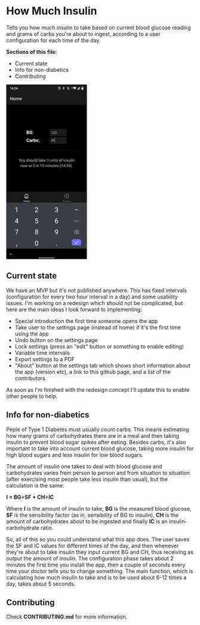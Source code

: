 # How Much Insulin
Tells you how much insulin to take based on current blood glucose reading and grams of carbs you're about to ingest, according to a user configuration for each time of the day.

**Sections of this file:**
* Current state
* Info for non-diabetics
* Contributing

![Screenshot of the home screen](https://github.com/almeidaraul/hmi/blob/master/hmi_screenshot.png?raw=true)

## Current state
We have an MVP but it's not published anywhere. This has fixed intervals (configuration for every two hour interval in a day) and some usability issues. I'm working on a redesign which should not be complicated, but here are the main ideas I look forward to implementing:
* Special introduction the first time someone opens the app
* Take user to the settings page (instead of home) if it's the first time using the app
* Undo button on the settings page
* Lock settings (press an "edit" button or something to enable editing)
* Variable time intervals
* Export settings to a PDF
* "About" button at the settings tab which shows short information about the app (version etc), a link to this github page, and a list of the contributors

As soon as I'm finished with the redesign concept I'll update this to enable other people to help.

## Info for non-diabetics
Peple of Type 1 Diabetes must usually count carbs. This means estimating how many grams of carbohydrates there are in a meal and then taking insulin to prevent blood sugar spikes after eating. Besides carbs, it's also important to take into account current blood glucose, taking more insulin for high blood sugars and less insulin for low blood sugars.

The amount of insulin one takes to deal with blood glucose and carbohydrates varies from person to person and from situation to situation (after exercising most people take less insulin than usual), but the calculation is the same:

**I = BG÷SF + CH÷IC**

Where **I** is the amount of insulin to take, **BG** is the measured blood glucose, **SF** is the sensibility factor (as in, sensibility of BG to insulin), **CH** is the amount of carbohydrates about to be ingested and finally **IC** is an insulin-carbohydrate ratio.

So, all of this so you could understand what this app does. The user saves the SF and IC values for different times of the day, and then whenever they're about to take insulin they input current BG and CH, thus receiving as output the amount of insulin. The configuration phase takes about 2 minutes the first time you install the app, then a couple of seconds every time your doctor tells you to change something. The main function, which is calculating how much insulin to take and is to be used about 6-12 times a day, takes about 5 seconds.


## Contributing
Check **CONTRIBUTING.md** for more information.
